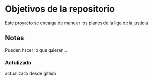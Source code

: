 # Objetivos de la repositorio

Este proyecto se encarga de manejar los planes de la liga de la justicia


## Notas
Pueden hacer lo que quieran...
### Actulizado
actualizado desde github
